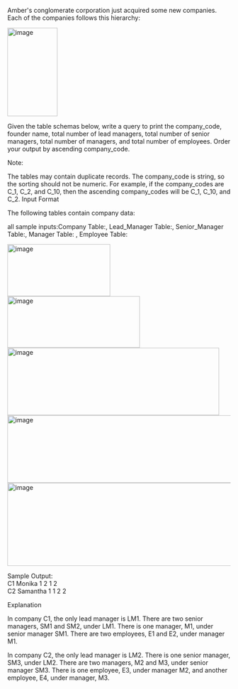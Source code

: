 Amber's conglomerate corporation just acquired some new companies. Each of the companies follows this hierarchy:


<img width="113" height="199" alt="image" src="https://github.com/user-attachments/assets/191b9f3a-9c45-4217-abe5-a014518e46db" />


Given the table schemas below, write a query to print the company_code, founder name, total number of lead managers, total number of senior managers, total number of managers, and total number of employees. Order your output by ascending company_code.

Note:

The tables may contain duplicate records.
The company_code is string, so the sorting should not be numeric. For example, if the company_codes are C_1, C_2, and C_10, then the ascending company_codes will be C_1, C_10, and C_2.
Input Format

The following tables contain company data:


all sample inputs:Company Table:, Lead_Manager Table:, Senior_Manager Table:, Manager Table: , Employee Table:


<img width="232" height="117" alt="image" src="https://github.com/user-attachments/assets/ea50e538-b199-4c56-b5f9-2fc9633fd19b" />
<img width="299" height="116" alt="image" src="https://github.com/user-attachments/assets/3f145f8b-6bdc-4375-9450-0692ac575102" />
<img width="478" height="152" alt="image" src="https://github.com/user-attachments/assets/675aaa28-e1a7-4314-bb47-02afaf2766e6" />
<img width="604" height="152" alt="image" src="https://github.com/user-attachments/assets/6cee959b-5d9e-4b51-9d4a-43efe356e431" />
<img width="738" height="187" alt="image" src="https://github.com/user-attachments/assets/b3d5c37c-33da-4295-a614-900db5398edb" />


Sample Output:<br>
C1 Monika 1 2 1 2<br>
C2 Samantha 1 1 2 2<br>

Explanation

In company C1, the only lead manager is LM1. There are two senior managers, SM1 and SM2, under LM1. There is one manager, M1, under senior manager SM1. There are two employees, E1 and E2, under manager M1.

In company C2, the only lead manager is LM2. There is one senior manager, SM3, under LM2. There are two managers, M2 and M3, under senior manager SM3. There is one employee, E3, under manager M2, and another employee, E4, under manager, M3.
